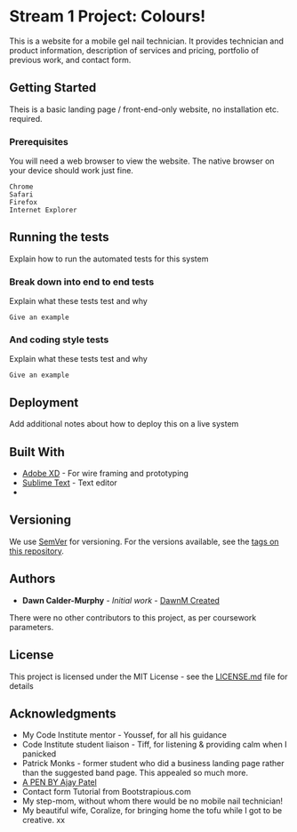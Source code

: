 # Stream 1 Project: Colours!

This is a website for a mobile gel nail technician. It provides technician and product information, description of services and pricing, portfolio of previous work, and contact form.

## Getting Started

Theis is a basic landing page / front-end-only website, no installation etc. required.

### Prerequisites

You will need a web browser to view the website. The native browser on your device should work just fine.

```
Chrome
Safari
Firefox
Internet Explorer
```

## Running the tests

Explain how to run the automated tests for this system

### Break down into end to end tests

Explain what these tests test and why

```
Give an example
```

### And coding style tests

Explain what these tests test and why

```
Give an example
```

## Deployment

Add additional notes about how to deploy this on a live system

## Built With

* [Adobe XD](http://www.adobe.com/uk/products/experience-design.html) - For wire framing and prototyping
* [Sublime Text](https://www.sublimetext.com) - Text editor
* 

## Versioning

We use [SemVer](http://semver.org/) for versioning. For the versions available, see the [tags on this repository](https://github.com/your/project/tags). 

## Authors

* **Dawn Calder-Murphy** - *Initial work* - [DawnM Created](http://www.dawnmcreated.co.uk)

There were no other contributors to this project, as per coursework parameters.

## License

This project is licensed under the MIT License - see the [LICENSE.md](LICENSE.md) file for details

## Acknowledgments

* My Code Institute mentor - Youssef, for all his guidance
* Code Institute student liaison - Tiff, for listening & providing calm when I panicked
* Patrick Monks - former student who did a business landing page rather than the suggested band page. This appealed so much more.
* [A PEN BY Ajay Patel](https://codepen.io/ajaypatelaj/pen/zIBjJ)
* Contact form Tutorial from Bootstrapious.com
* My step-mom, without whom there would be no mobile nail technician!
* My beautiful wife, Coralize, for bringing home the tofu while I got to be creative. xx
